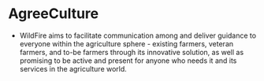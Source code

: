# AgreeCulture
- WildFire aims to facilitate communication among and deliver guidance to everyone within the agriculture sphere - existing farmers, veteran farmers, and to-be farmers through its innovative solution, as well as promising to be active and present for anyone who needs it and its services in the agriculture world.
